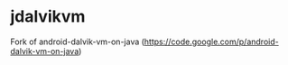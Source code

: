 jdalvikvm
=========

Fork of android-dalvik-vm-on-java (https://code.google.com/p/android-dalvik-vm-on-java)
